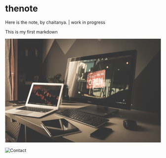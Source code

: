 # thenote

Here is the note, by chaitanya. | work in progress


This is my first markdown
  
  
![image](/normalimage.jpg)

   ![Contact](mailto:imsanivada@tuta.io)
